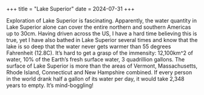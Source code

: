 +++
title = "Lake Superior"
date = 2024-07-31
+++

Exploration of Lake Superior is fascinating. Apparently, the water quantity in Lake Superior alone can cover the entire northern and southern Americas up to 30cm. Having driven across the US, I have a hard time believing this is true, yet I have also bathed in Lake Superior several times and know that the lake is so deep that the water never gets warmer than 55 degrees Fahrenheit (12.8C). It’s hard to get a grasp of the immensity: 12,100km^2 of water, 10% of the Earth’s fresh surface water, 3 quadrillion gallons. The surface of Lake Superior is more than the areas of Vermont, Massachusetts, Rhode Island, Connecticut and New Hampshire combined. If every person in the world drank half a gallon of its water per day, it would take 2,348 years to empty. It’s mind-boggling!
